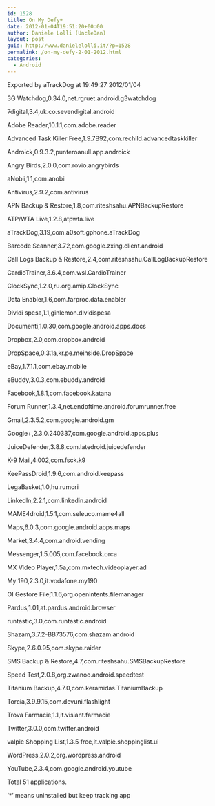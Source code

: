 ```yaml
---
id: 1528
title: On My Defy+
date: 2012-01-04T19:51:20+00:00
author: Daniele Lolli (UncleDan)
layout: post
guid: http://www.danielelolli.it/?p=1528
permalink: /on-my-defy-2-01-2012.html
categories:
  - Android
---
```

Exported by aTrackDog at 19:49:27 2012/01/04
  
3G Watchdog,0.34.0,net.rgruet.android.g3watchdog
  
7digital,3.4,uk.co.sevendigital.android
  
Adobe Reader,10.1.1,com.adobe.reader
  
Advanced Task Killer Free,1.9.7B92,com.rechild.advancedtaskkiller
  
Androick,0.9.3.2,punteroanull.app.androick
  
Angry Birds,2.0.0,com.rovio.angrybirds
  
aNobii,1.1,com.anobii
  
Antivirus,2.9.2,com.antivirus
  
APN Backup & Restore,1.8,com.riteshsahu.APNBackupRestore
  
ATP/WTA Live,1.2.8,atpwta.live
  
aTrackDog,3.19,com.a0soft.gphone.aTrackDog
  
Barcode Scanner,3.72,com.google.zxing.client.android
  
Call Logs Backup & Restore,2.4,com.riteshsahu.CallLogBackupRestore
  
CardioTrainer,3.6.4,com.wsl.CardioTrainer
  
ClockSync,1.2.0,ru.org.amip.ClockSync
  
Data Enabler,1.6,com.farproc.data.enabler
  
Dividi spesa,1.1,ginlemon.dividispesa
  
Documenti,1.0.30,com.google.android.apps.docs
  
Dropbox,2.0,com.dropbox.android
  
DropSpace,0.3.1a,kr.pe.meinside.DropSpace
  
eBay,1.7.1.1,com.ebay.mobile
  
eBuddy,3.0.3,com.ebuddy.android
  
Facebook,1.8.1,com.facebook.katana
  
Forum Runner,1.3.4,net.endoftime.android.forumrunner.free
  
Gmail,2.3.5.2,com.google.android.gm
  
Google+,2.3.0.240337,com.google.android.apps.plus
  
JuiceDefender,3.8.8,com.latedroid.juicedefender
  
K-9 Mail,4.002,com.fsck.k9
  
KeePassDroid,1.9.6,com.android.keepass
  
LegaBasket,1.0,hu.rumori
  
LinkedIn,2.2.1,com.linkedin.android
  
MAME4droid,1.5.1,com.seleuco.mame4all
  
Maps,6.0.3,com.google.android.apps.maps
  
Market,3.4.4,com.android.vending
  
Messenger,1.5.005,com.facebook.orca
  
MX Video Player,1.5a,com.mxtech.videoplayer.ad
  
My 190,2.3.0,it.vodafone.my190
  
OI Gestore File,1.1.6,org.openintents.filemanager
  
Pardus,1.01,at.pardus.android.browser
  
runtastic,3.0,com.runtastic.android
  
Shazam,3.7.2-BB73576,com.shazam.android
  
Skype,2.6.0.95,com.skype.raider
  
SMS Backup & Restore,4.7,com.riteshsahu.SMSBackupRestore
  
Speed Test,2.0.8,org.zwanoo.android.speedtest
  
Titanium Backup,4.7.0,com.keramidas.TitaniumBackup
  
Torcia,3.9.9.15,com.devuni.flashlight
  
Trova Farmacie,1.1,it.visiant.farmacie
  
Twitter,3.0.0,com.twitter.android
  
valpie Shopping List,1.3.5 free,it.valpie.shoppinglist.ui
  
WordPress,2.0.2,org.wordpress.android
  
YouTube,2.3.4,com.google.android.youtube
  
Total 51 applications.
  
&#8216;*&#8217; means uninstalled but keep tracking app